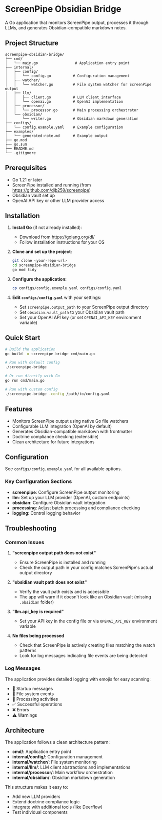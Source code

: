 # ScreenPipe Obsidian Bridge

A Go application that monitors ScreenPipe output, processes it through LLMs, and generates Obsidian-compatible markdown notes.

## Project Structure

```
screenpipe-obsidian-bridge/
├── cmd/
│   └── main.go                 # Application entry point
├── internal/
│   ├── config/
│   │   └── config.go          # Configuration management
│   ├── watcher/
│   │   └── watcher.go         # File system watcher for ScreenPipe output
│   ├── llm/
│   │   ├── client.go          # LLM client interface
│   │   └── openai.go          # OpenAI implementation
│   ├── processor/
│   │   └── processor.go       # Main processing orchestrator
│   └── obsidian/
│       └── writer.go          # Obsidian markdown generation
├── configs/
│   └── config.example.yaml    # Example configuration
├── examples/
│   └── generated-note.md      # Example output
├── go.mod
├── go.sum
├── README.md
└── .gitignore
```

## Prerequisites

- Go 1.21 or later
- ScreenPipe installed and running (from https://github.com/djb258/screenpipe)
- Obsidian vault set up
- OpenAI API key or other LLM provider access

## Installation

1. **Install Go** (if not already installed):
   - Download from https://golang.org/dl/
   - Follow installation instructions for your OS

2. **Clone and set up the project**:

   ```bash
   git clone <your-repo-url>
   cd screenpipe-obsidian-bridge
   go mod tidy
   ```

3. **Configure the application**:
   ```bash
   cp configs/config.example.yaml configs/config.yaml
   ```
4. **Edit `configs/config.yaml`** with your settings:
   - Set `screenpipe.output_path` to your ScreenPipe output directory
   - Set `obsidian.vault_path` to your Obsidian vault path
   - Set your OpenAI API key (or set `OPENAI_API_KEY` environment variable)

## Quick Start

```bash
# Build the application
go build -o screenpipe-bridge cmd/main.go

# Run with default config
./screenpipe-bridge

# Or run directly with Go
go run cmd/main.go

# Run with custom config
./screenpipe-bridge -config /path/to/config.yaml
```

## Features

- Monitors ScreenPipe output using native Go file watchers
- Configurable LLM integration (OpenAI by default)
- Generates Obsidian-compatible markdown with frontmatter
- Doctrine compliance checking (extensible)
- Clean architecture for future integrations

## Configuration

See `configs/config.example.yaml` for all available options.

### Key Configuration Sections

- **screenpipe**: Configure ScreenPipe output monitoring
- **llm**: Set up your LLM provider (OpenAI, custom endpoints)
- **obsidian**: Configure Obsidian vault integration
- **processing**: Adjust batch processing and compliance checking
- **logging**: Control logging behavior

## Troubleshooting

### Common Issues

1. **"screenpipe output path does not exist"**
   - Ensure ScreenPipe is installed and running
   - Check the output path in your config matches ScreenPipe's actual output directory

2. **"obsidian vault path does not exist"**
   - Verify the vault path exists and is accessible
   - The app will warn if it doesn't look like an Obsidian vault (missing `.obsidian` folder)

3. **"llm.api_key is required"**
   - Set your API key in the config file or via `OPENAI_API_KEY` environment variable

4. **No files being processed**
   - Check that ScreenPipe is actively creating files matching the watch patterns
   - Look for log messages indicating file events are being detected

### Log Messages

The application provides detailed logging with emojis for easy scanning:

- 🚀 Startup messages
- 📂 File system events
- 🔄 Processing activities
- ✅ Successful operations
- ❌ Errors
- ⚠️ Warnings

## Architecture

The application follows a clean architecture pattern:

- **cmd/**: Application entry point
- **internal/config/**: Configuration management
- **internal/watcher/**: File system monitoring
- **internal/llm/**: LLM client abstractions and implementations
- **internal/processor/**: Main workflow orchestration
- **internal/obsidian/**: Obsidian markdown generation

This structure makes it easy to:

- Add new LLM providers
- Extend doctrine compliance logic
- Integrate with additional tools (like Deerflow)
- Test individual components
